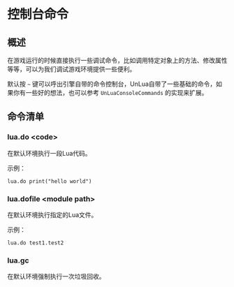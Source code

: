 # 控制台命令

## 概述

在游戏运行的时候直接执行一些调试命令，比如调用特定对象上的方法、修改属性等等，可以为我们调试游戏环境提供一些便利。

默认按 `~` 键可以呼出引擎自带的命令控制台，UnLua自带了一些基础的命令，如果你有一些好的想法，也可以参考 `UnLuaConsoleCommands` 的实现来扩展。

## 命令清单

### lua.do \<code\>

在默认环境执行一段Lua代码。

示例：
```
lua.do print("hello world")
```

### lua.dofile \<module path\>

在默认环境执行指定的Lua文件。

示例：
```
lua.do test1.test2
```

### lua.gc

在默认环境强制执行一次垃圾回收。
